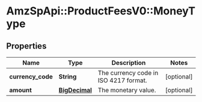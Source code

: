 # AmzSpApi::ProductFeesV0::MoneyType

## Properties
Name | Type | Description | Notes
------------ | ------------- | ------------- | -------------
**currency_code** | **String** | The currency code in ISO 4217 format. | [optional] 
**amount** | [**BigDecimal**](BigDecimal.md) | The monetary value. | [optional] 

